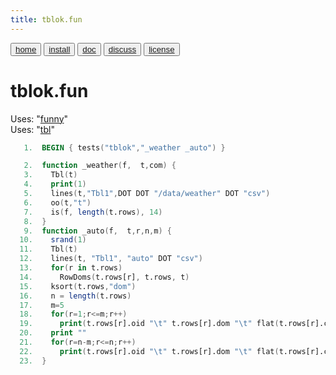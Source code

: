 ```yaml
---
title: tblok.fun
---
```


<button class="button button1"><a href="/fun/index">home</a></button>   <button class="button button2"><a href="/fun/INSTALL">install</a></button>   <button class="button button1"><a href="/fun/ABOUT">doc</a></button>   <button class="button button2"><a href="http://github.com/timm/fun/issues">discuss</a></button>    <button class="button button1"><a href="/fun/LICENSE">license</a></button> <br>



# tblok.fun

Uses:  "[funny](funny)"<br>
Uses:  "[tbl](tbl)"<br>

```awk
   1.  BEGIN { tests("tblok","_weather _auto") }
```

```awk
   2.  function _weather(f,  t,com) { 
   3.    Tbl(t)
   4.    print(1)
   5.    lines(t,"Tbl1",DOT DOT "/data/weather" DOT "csv")
   6.    oo(t,"t")
   7.    is(f, length(t.rows), 14)
   8.  }
   9.  function _auto(f,  t,r,n,m) { 
  10.    srand(1)
  11.    Tbl(t)
  12.    lines(t, "Tbl1", "auto" DOT "csv")
  13.    for(r in t.rows) 
  14.      RowDoms(t.rows[r], t.rows, t)
  15.    ksort(t.rows,"dom")
  16.    n = length(t.rows)
  17.    m=5
  18.    for(r=1;r<=m;r++)
  19.      print(t.rows[r].oid "\t" t.rows[r].dom "\t" flat(t.rows[r].cells, t.my.goals)) 
  20.    print ""
  21.    for(r=n-m;r<=n;r++)
  22.      print(t.rows[r].oid "\t" t.rows[r].dom "\t" flat(t.rows[r].cells, t.my.goals)) 
  23.  }
```
